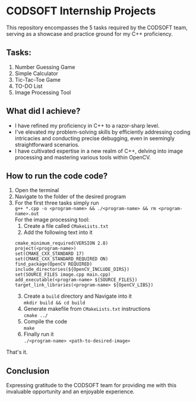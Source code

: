 
# CODSOFT Internship Projects

This repository encompasses the 5 tasks required by the CODSOFT team, serving as a showcase and practice ground for my C++ proficiency.


## Tasks: 

1. Number Guessing Game
2. Simple Calculator
3. Tic-Tac-Toe Game
4. TO-DO List
5. Image Processing Tool


## What did I achieve?

- I have refined my proficiency in C++ to a razor-sharp level.
- I've elevated my problem-solving skills by efficiently addressing coding intricacies and conducting precise debugging, even in seemingly straightforward scenarios.
- I have cultivated expertise in a new realm of C++, delving into image processing and mastering various tools within OpenCV.


## How to run the code code?

1. Open the terminal
2. Navigate to the folder of the desired program
3. For the first three tasks simply run  
`g++ *.cpp -o <program-name> && ./<program-name> && rm <program-name>.out`  
For the image processing tool: 
    1. Create a file called `CMakeLists.txt`
    2. Add the following text into it
    ```
    cmake_minimum_required(VERSION 2.8)
    project(<program-name>)
    set(CMAKE_CXX_STANDARD 17)
    set(CMAKE_CXX_STANDARD_REQUIRED ON)
    find_package(OpenCV REQUIRED)
    include_directories(${OpenCV_INCLUDE_DIRS})
    set(SOURCE_FILES image.cpp main.cpp)
    add_executable(<program-name> ${SOURCE_FILES})
    target_link_libraries(<program-name> ${OpenCV_LIBS})
    ```
    3. Create a `build` directory and Navigate into it   
    `mkdir build && cd build`
    4. Generate makefile from `CMakeLists.txt` instructions  
    `cmake ../`
    5. Compile the code  
    `make`
    6. Finally run it  
    `./<program-name> <path-to-desired-image>`

That's it.


## Conclusion

Expressing gratitude to the CODSOFT team for providing me with this invaluable opportunity and an enjoyable experience.
